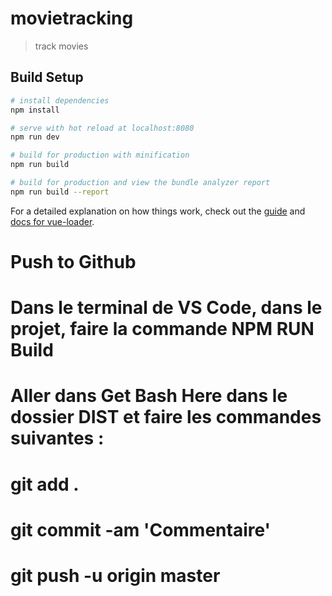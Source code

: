 # movietracking

> track movies

## Build Setup

``` bash
# install dependencies
npm install

# serve with hot reload at localhost:8080
npm run dev

# build for production with minification
npm run build

# build for production and view the bundle analyzer report
npm run build --report
```

For a detailed explanation on how things work, check out the [guide](http://vuejs-templates.github.io/webpack/) and [docs for vue-loader](http://vuejs.github.io/vue-loader).

# Push to Github
# Dans le terminal de VS Code, dans le projet, faire la commande NPM RUN Build

# Aller dans Get Bash Here dans le dossier DIST et faire les commandes suivantes : 
# git add .
# git commit -am 'Commentaire'
# git push -u origin master
